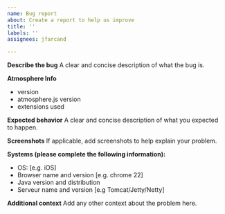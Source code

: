 ```yaml
---
name: Bug report
about: Create a report to help us improve
title: ''
labels: ''
assignees: jfarcand

---
```


**Describe the bug**
A clear and concise description of what the bug is.

**Atmosphere Info**
  - version
  - atmosphere.js version
  - extensions used

**Expected behavior**
A clear and concise description of what you expected to happen.

**Screenshots**
If applicable, add screenshots to help explain your problem.

**Systems (please complete the following information):**
 - OS: [e.g. iOS]
 - Browser name and version [e.g. chrome 22]
 - Java version and distribution
 - Serveur name and version [e.g Tomcat/Jetty/Netty]

**Additional context**
Add any other context about the problem here.
